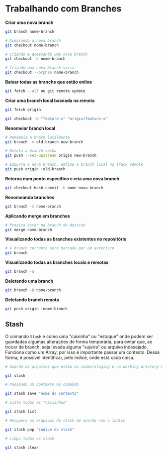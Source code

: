 # Trabalhando com Branches

**Criar uma nova branch**
```bash
git branch nome-branch

# Acessando a nova branch
git checkout nome-branch 

# Criando e acessando uma nova branch
git checkout -b nome-branch 

# Criando uma nova branch vazia
git checkout --orphan nome-branch 
```

**Baixar todas as branchs que estão online**
```bash
git fetch --all ou git remote update
```

**Criar uma branch local baseada na remota**
```bash
git fetch origin 

git checkout -b "feature-x" "origin/feature-x"
```

**Renomeiar branch local**
```bash
# Renomeia a brach localmente
git branch -m old-branch new-branch 

# Deleta a branch velha
git push --set-upstream origin new-branch

# Empurra a nova branch, define a branch local no track remoto
git push origin :old-branch  
```

**Retorna num ponto específico e cria uma nova branch**
```bash
git checkout hash-commit -b nome-nova-branch
```

**Renomeando branches**
```bash
git branch -m nome-branch
```

**Aplicando merge em branches**
```bash
# Precisa estar na branch de destino
git merge nome-branch 
```

**Visualizando todas as branches existentes no repositório**
```bash
# A branch corrente será marcada por um asterisco
git branch 
```

**Visualizando todas as branches locais e remotas**
```bash
git branch -a
```

**Deletando uma branch**
```bash
git branch -D nome-branch
```

**Deletando branch remota**
```bash
git push origin :nome-branch
```

## Stash

O comando `Stash` é como uma "caixinha" ou "estoque" onde podem ser guardadas algumas alterações de forma temporária, para evitar que, ao trocar de branch, seja levada alguma "sujeira" ou arquivo indesejado. Funciona como um Array, por isso é importante passar um contexto. Dessa forma, é possível identificar, pelo índice, onde está cada coisa.


``` bash
# Guarda os arquivos que estão no index/staging e no working drectory em uma "caixinha"

git stash

# Passando um contexto ao comando

git stash save "nome do contexto"

# Lista todas as "caixinhas"

git stash list

# Recupera os arquivos do stash de acordo com o índice

git stash pop "índice do stash"

# Limpa todos os stash

git stash clear

```

